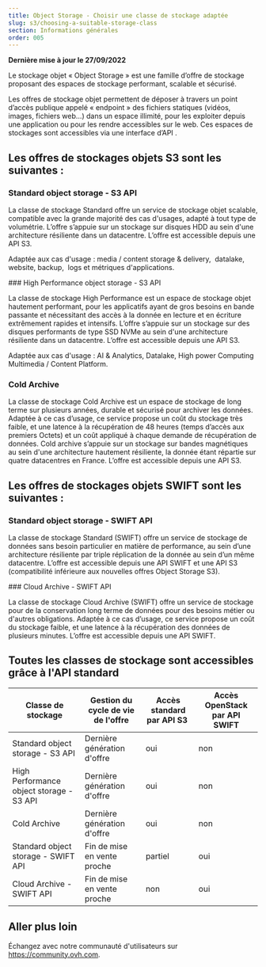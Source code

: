 ```yaml
---
title: Object Storage - Choisir une classe de stockage adaptée
slug: s3/choosing-a-suitable-storage-class
section: Informations générales
order: 005
---
```


**Dernière mise à jour le 27/09/2022**

Le stockage objet « Object Storage » est une famille d’offre de stockage proposant des espaces de stockage performant, scalable et sécurisé.

Les offres de stockage objet permettent de déposer à travers un point d’accès publique appelé « endpoint » des fichiers statiques (vidéos, images, fichiers web…) dans un espace illimité, pour les exploiter depuis une application ou pour les rendre accessibles sur le web. Ces espaces de stockages sont accessibles via une interface d’API .

## Les offres de stockages objets S3 sont les suivantes :

### Standard object storage - S3 API

La classe de stockage Standard offre un service de stockage objet scalable, compatible avec la grande majorité des cas d'usages, adapté à tout type de volumétrie. L’offre s’appuie sur un stockage sur disques HDD au sein d'une architecture résiliente dans un datacentre. L’offre est accessible depuis une API S3.

Adaptée aux cas d'usage : media / content storage & delivery,  datalake, website, backup,  logs et métriques d'applications.

### High Performance object storage - S3 API

La classe de stockage High Performance est un espace de stockage objet hautement performant, pour les applicatifs ayant de gros besoins en bande passante et nécessitant des accès à la donnée en lecture et en écriture extrêmement rapides et intensifs. L’offre s’appuie sur un stockage sur des disques performants de type SSD NVMe au sein d'une architecture résiliente dans un datacentre. L’offre est accessible depuis une API S3.

Adaptée aux cas d'usage : AI & Analytics, Datalake, High power Computing Multimedia / Content Platform.

### Cold Archive

La classe de stockage Cold Archive est un espace de stockage de long terme sur plusieurs années, durable et sécurisé pour archiver les données. Adaptée à ce cas d’usage, ce service propose un coût du stockage très faible, et une latence à la récupération de 48 heures (temps d’accès aux premiers Octets) et un coût appliqué à chaque demande de récupération de données. Cold archive s’appuie sur un stockage sur bandes magnétiques au sein d'une architecture hautement résiliente, la donnée étant répartie sur quatre datacentres en France. L’offre est accessible depuis une API S3.

## Les offres de stockages objets SWIFT sont les suivantes :

### Standard object storage - SWIFT API

La classe de stockage Standard (SWIFT) offre un service de stockage de données sans besoin particulier en matière de performance, au sein d’une architecture résiliente par triple réplication de la donnée au sein d’un même datacentre. L’offre est accessible depuis une API SWIFT et une API S3 (compatibilité inférieure aux nouvelles offres Object Storage S3).

### Cloud Archive - SWIFT API

La classe de stockage Cloud Archive (SWIFT) offre un service de stockage pour de la conservation long terme de données pour des besoins métier ou d'autres obligations. Adaptée à ce cas d’usage, ce service propose un coût du stockage faible, et une latence à la récupération des données de plusieurs minutes. L’offre est accessible depuis une API SWIFT.

## Toutes les classes de stockage sont accessibles grâce à l'API standard

| Classe de stockage | Gestion du cycle de vie de l'offre | Accès standard par API S3 | Accès OpenStack par API SWIFT |
| --- | --- | --- | --- |
| Standard object storage - S3 API | Dernière génération d'offre | oui | non |
| High Performance object storage - S3 API | Dernière génération d'offre | oui | non |
| Cold Archive | Dernière génération d'offre | oui | non |
| Standard object storage - SWIFT API  | Fin de mise en vente proche | partiel | oui |
| Cloud Archive - SWIFT API | Fin de mise en vente proche | non | oui |

## Aller plus loin

Échangez avec notre communauté d'utilisateurs sur <https://community.ovh.com>.
